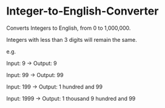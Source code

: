 # Integer-to-English-Converter
Converts Integers to English, from 0 to 1,000,000.

Integers with less than 3 digits will remain the same.

e.g.

Input: 9    -> Output: 9

Input: 99   -> Output: 99

Input: 199  -> Output: 1 hundred and 99

Input: 1999 -> Output: 1 thousand 9 hundred and 99

